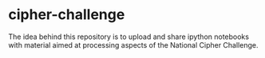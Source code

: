 # cipher-challenge

The idea behind this repository is to upload and share ipython notebooks with material aimed at processing aspects of the National Cipher Challenge.
